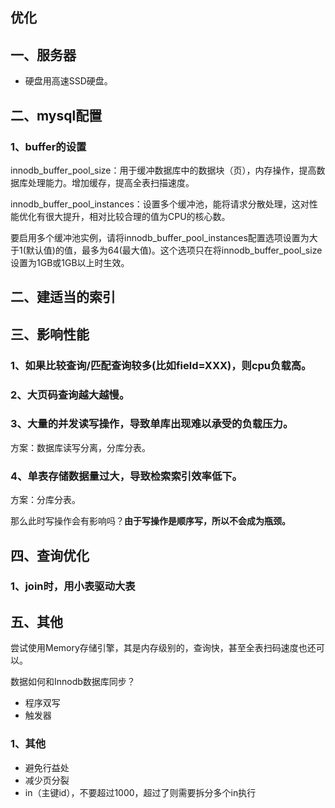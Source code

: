 ## 优化

## 一、服务器
* 硬盘用高速SSD硬盘。

## 二、mysql配置
### 1、buffer的设置
innodb_buffer_pool_size：用于缓冲数据库中的数据块（页），内存操作，提高数据库处理能力。增加缓存，提高全表扫描速度。

innodb_buffer_pool_instances：设置多个缓冲池，能将请求分散处理，这对性能优化有很大提升，相对比较合理的值为CPU的核心数。

要启用多个缓冲池实例，请将innodb_buffer_pool_instances配置选项设置为大于1(默认值)的值，最多为64(最大值)。这个选项只在将innodb_buffer_pool_size设置为1GB或1GB以上时生效。

## 二、建适当的索引

## 三、影响性能
### 1、如果比较查询/匹配查询较多(比如field=XXX)，则cpu负载高。

### 2、大页码查询越大越慢。

### 3、大量的并发读写操作，导致单库出现难以承受的负载压力。

方案：数据库读写分离，分库分表。

### 4、单表存储数据量过大，导致检索索引效率低下。

方案：分库分表。

那么此时写操作会有影响吗？**由于写操作是顺序写，所以不会成为瓶颈。**

## 四、查询优化

### 1、join时，用小表驱动大表

## 五、其他

尝试使用Memory存储引擎，其是内存级别的，查询快，甚至全表扫码速度也还可以。

数据如何和Innodb数据库同步？
* 程序双写
* 触发器

### 1、其他

* 避免行益处
* 减少页分裂
* in（主键id），不要超过1000，超过了则需要拆分多个in执行

